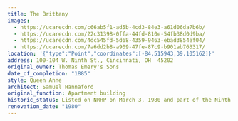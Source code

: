 ```yaml
---
title: The Brittany
images:
  - https://ucarecdn.com/c66ab5f1-ad5b-4cd3-84e3-a61d06da7b6b/
  - https://ucarecdn.com/22c31398-0ffa-44fd-810e-54fb38d0d9ba/
  - https://ucarecdn.com/4dc545fd-5d68-4359-9463-ebad3854ef04/
  - https://ucarecdn.com/7a6dd2b8-a909-47fe-87c9-b901ab763317/
location: '{"type":"Point","coordinates":[-84.515943,39.105162]}'
address: 100-104 W. Ninth St., Cincinnati, OH  45202
original_owner: Thomas Emery's Sons
date_of_completion: "1885"
style: Queen Anne
architect: Samuel Hannaford
original_function: Apartment building
historic_status: Listed on NRHP on March 3, 1980 and part of the Ninth Street Historic District
renovation_date: "1980"
---
```

